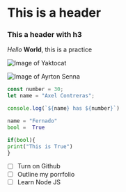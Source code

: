 # This is a header
### This a header with h3 

*Hello* **World**, this is a practice

![Image of Yaktocat](https://octodex.github.com/images/yaktocat.png)

![Image of Ayrton Senna]([https://www.google.com/url?sa=i&url=https%3A%2F%2Fwww.redbubble.com%2Fi%2Fposter%2FNo-Fear-No-Limits-No-Equal-by-ccuk66%2F37652079.LVTDI&psig=AOvVaw0GQiy5hT_Z2imATepxgjL3&ust=1718598697685000&source=images&cd=vfe&opi=89978449&ved=0CBEQjRxqFwoTCPiynZql34YDFQAAAAAdAAAAABAE](https://www.google.com/url?sa=i&url=https%3A%2F%2Fwww.youtube.com%2Fwatch%3Fv%3D36-p4Bouk6Q&psig=AOvVaw0GQiy5hT_Z2imATepxgjL3&ust=1718598697685000&source=images&opi=89978449))


``` javascript
const number = 30;
let name = "Axel Contreras";

console.log(`${name} has ${number}`)
```

``` Python
name = "Fernado"
bool =  True

if(bool){
print("This is True")
}
```

- [ ] Turn on Github
- [ ] Outline my porrfolio
- [ ] Learn Node JS
